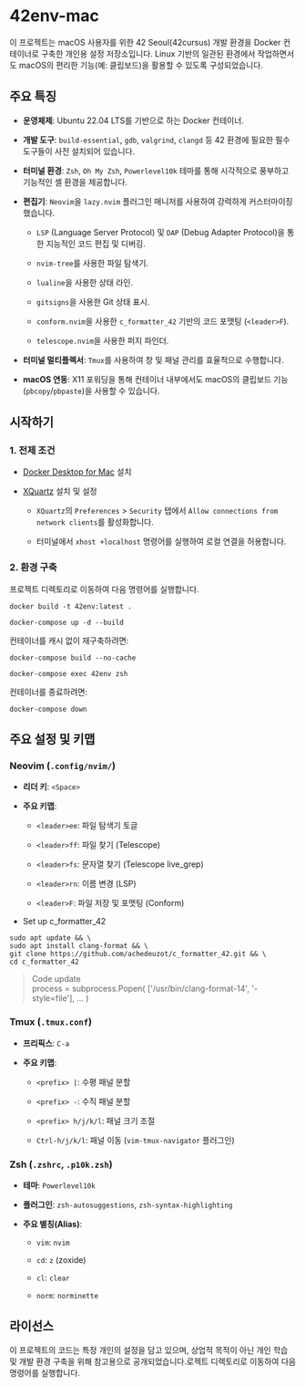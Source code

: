 # 42env-mac

이 프로젝트는 macOS 사용자를 위한 42 Seoul(42cursus) 개발 환경을 Docker 컨테이너로 구축한 개인용 설정 저장소입니다. Linux 기반의 일관된 환경에서 작업하면서도 macOS의 편리한 기능(예: 클립보드)을 활용할 수 있도록 구성되었습니다.

## 주요 특징

- **운영체제**: Ubuntu 22.04 LTS를 기반으로 하는 Docker 컨테이너.

- **개발 도구**: `build-essential`, `gdb`, `valgrind`, `clangd` 등 42 환경에 필요한 필수 도구들이 사전 설치되어 있습니다.

- **터미널 환경**: `Zsh`, `Oh My Zsh`, `Powerlevel10k` 테마를 통해 시각적으로 풍부하고 기능적인 셸 환경을 제공합니다.

- **편집기**: `Neovim`을 `lazy.nvim` 플러그인 매니저를 사용하여 강력하게 커스터마이징했습니다.
  - `LSP` (Language Server Protocol) 및 `DAP` (Debug Adapter Protocol)을 통한 지능적인 코드 편집 및 디버깅.

  - `nvim-tree`를 사용한 파일 탐색기.

  - `lualine`을 사용한 상태 라인.

  - `gitsigns`을 사용한 Git 상태 표시.

  - `conform.nvim`을 사용한 `c_formatter_42` 기반의 코드 포맷팅 (`<leader>F`).

  - `telescope.nvim`을 사용한 퍼지 파인더.

- **터미널 멀티플렉서**: `Tmux`를 사용하여 창 및 패널 관리를 효율적으로 수행합니다.

- **macOS 연동**: X11 포워딩을 통해 컨테이너 내부에서도 macOS의 클립보드 기능(`pbcopy`/`pbpaste`)을 사용할 수 있습니다.

## 시작하기

### 1. 전제 조건

- [Docker Desktop for Mac](https://www.docker.com/products/docker-desktop/) 설치

- [XQuartz](https://www.xquartz.org/) 설치 및 설정
  - `XQuartz`의 `Preferences` > `Security` 탭에서 `Allow connections from network clients`를 활성화합니다.

  - 터미널에서 `xhost +localhost` 명령어를 실행하여 로컬 연결을 허용합니다.

### 2. 환경 구축

프로젝트 디렉토리로 이동하여 다음 명령어를 실행합니다.

```
docker build -t 42env:latest .
```

```
docker-compose up -d --build
```

컨테이너를 캐시 없이 재구축하려면:

```
docker-compose build --no-cache
```

```
docker-compose exec 42env zsh
```

컨테이너를 종료하려면:

```
docker-compose down
```

## 주요 설정 및 키맵

### Neovim (`.config/nvim/`)

- **리더 키**: `<Space>`

- **주요 키맵**:
  - `<leader>ee`: 파일 탐색기 토글

  - `<leader>ff`: 파일 찾기 (Telescope)

  - `<leader>fs`: 문자열 찾기 (Telescope live_grep)

  - `<leader>rn`: 이름 변경 (LSP)

  - `<leader>F`: 파일 저장 및 포맷팅 (Conform)

* Set up c_formatter_42

```
sudo apt update && \
sudo apt install clang-format && \
git clone https://github.com/achedeuzot/c_formatter_42.git && \
cd c_formatter_42
```

> Code update  
> process = subprocess.Popen( ['/usr/bin/clang-format-14', '-style=file'], ... )

### Tmux (`.tmux.conf`)

- **프리픽스**: `C-a`

- **주요 키맵**:
  - `<prefix> |`: 수평 패널 분할

  - `<prefix> -`: 수직 패널 분할

  - `<prefix> h/j/k/l`: 패널 크기 조절

  - `Ctrl-h/j/k/l`: 패널 이동 (`vim-tmux-navigator` 플러그인)

### Zsh (`.zshrc`, `.p10k.zsh`)

- **테마**: `Powerlevel10k`

- **플러그인**: `zsh-autosuggestions`, `zsh-syntax-highlighting`

- **주요 별칭(Alias)**:
  - `vim`: `nvim`

  - `cd`: `z` (zoxide)

  - `cl`: `clear`

  - `norm`: `norminette`

## 라이선스

이 프로젝트의 코드는 특정 개인의 설정을 담고 있으며, 상업적 목적이 아닌 개인 학습 및 개발 환경 구축을 위해 참고용으로 공개되었습니다.로젝트 디렉토리로 이동하여 다음 명령어를 실행합니다.

